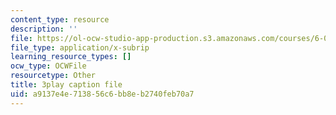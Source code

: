 ```yaml
---
content_type: resource
description: ''
file: https://ol-ocw-studio-app-production.s3.amazonaws.com/courses/6-042j-mathematics-for-computer-science-spring-2015/a9137e4e713856c6bb8eb2740feb70a7_3WDzxt5p8c.vtt
file_type: application/x-subrip
learning_resource_types: []
ocw_type: OCWFile
resourcetype: Other
title: 3play caption file
uid: a9137e4e-7138-56c6-bb8e-b2740feb70a7
---
```

